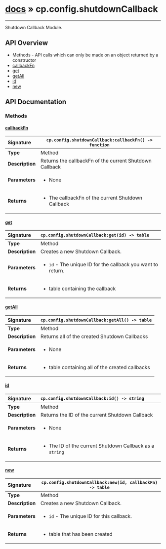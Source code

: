 # [docs](index.md) » cp.config.shutdownCallback
---

Shutdown Callback Module.

## API Overview
* Methods - API calls which can only be made on an object returned by a constructor
 * [callbackFn](#callbackfn)
 * [get](#get)
 * [getAll](#getall)
 * [id](#id)
 * [new](#new)

## API Documentation

### Methods

#### [callbackFn](#callbackfn)
| <span style="float: left;">**Signature**</span> | <span style="float: left;">`cp.config.shutdownCallback:callbackFn() -> function` </span>                                                          |
| -----------------------------------------------------|---------------------------------------------------------------------------------------------------------|
| **Type**                                             | Method |
| **Description**                                      | Returns the callbackFn of the current Shutdown Callback |
| **Parameters**                                       | <ul><li>None</li></ul> |
| **Returns**                                          | <ul><li>The callbackFn of the current Shutdown Callback</li></ul> |

#### [get](#get)
| <span style="float: left;">**Signature**</span> | <span style="float: left;">`cp.config.shutdownCallback:get(id) -> table` </span>                                                          |
| -----------------------------------------------------|---------------------------------------------------------------------------------------------------------|
| **Type**                                             | Method |
| **Description**                                      | Creates a new Shutdown Callback. |
| **Parameters**                                       | <ul><li><code>id</code>      - The unique ID for the callback you want to return.</li></ul> |
| **Returns**                                          | <ul><li>table containing the callback</li></ul> |

#### [getAll](#getall)
| <span style="float: left;">**Signature**</span> | <span style="float: left;">`cp.config.shutdownCallback:getAll() -> table` </span>                                                          |
| -----------------------------------------------------|---------------------------------------------------------------------------------------------------------|
| **Type**                                             | Method |
| **Description**                                      | Returns all of the created Shutdown Callbacks |
| **Parameters**                                       | <ul><li>None</li></ul> |
| **Returns**                                          | <ul><li>table containing all of the created callbacks</li></ul> |

#### [id](#id)
| <span style="float: left;">**Signature**</span> | <span style="float: left;">`cp.config.shutdownCallback:id() -> string` </span>                                                          |
| -----------------------------------------------------|---------------------------------------------------------------------------------------------------------|
| **Type**                                             | Method |
| **Description**                                      | Returns the ID of the current Shutdown Callback |
| **Parameters**                                       | <ul><li>None</li></ul> |
| **Returns**                                          | <ul><li>The ID of the current Shutdown Callback as a <code>string</code></li></ul> |

#### [new](#new)
| <span style="float: left;">**Signature**</span> | <span style="float: left;">`cp.config.shutdownCallback:new(id, callbackFn) -> table` </span>                                                          |
| -----------------------------------------------------|---------------------------------------------------------------------------------------------------------|
| **Type**                                             | Method |
| **Description**                                      | Creates a new Shutdown Callback. |
| **Parameters**                                       | <ul><li><code>id</code>      - The unique ID for this callback.</li></ul> |
| **Returns**                                          | <ul><li>table that has been created</li></ul> |

